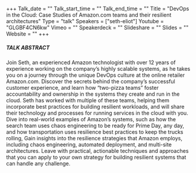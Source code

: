 +++
Talk_date = ""
Talk_start_time = ""
Talk_end_time = ""
Title = "DevOps in the Cloud: Case Studies of Amazon.com teams and their resilient architectures"
Type = "talk"
Speakers = ["seth-eliot"]
Youtube = "GLGBF4CN6kw"
Vimeo = ""
Speakerdeck = ""
Slideshare = ""
Slides = ""
Website = ""
+++

##### TALK ABSTRACT

Join Seth, an experienced Amazon technologist with over 12 years of experience working on the company’s highly scalable systems, as he takes you on a journey through the unique DevOps culture at the online retailer Amazon.com. Discover the secrets behind the company’s successful customer experience, and learn how “two-pizza teams” foster accountability and ownership in the systems they create and run in the cloud. Seth has worked with multiple of these teams, helping them incorporate best practices for building resilient workloads, and will share their technology and processes for running services in the cloud with you. Dive into real-world examples of Amazon’s systems, such as how the search team uses chaos engineering to be ready for Prime Day, any day, and how transportation uses resilience best practices to keep the trucks rolling, Gain insights into the resilience strategies that Amazon employs, including chaos engineering, automated deployment, and multi-site architectures. Leave with practical, actionable techniques and approaches that you can apply to your own strategy for building resilient systems that can handle any challenge.